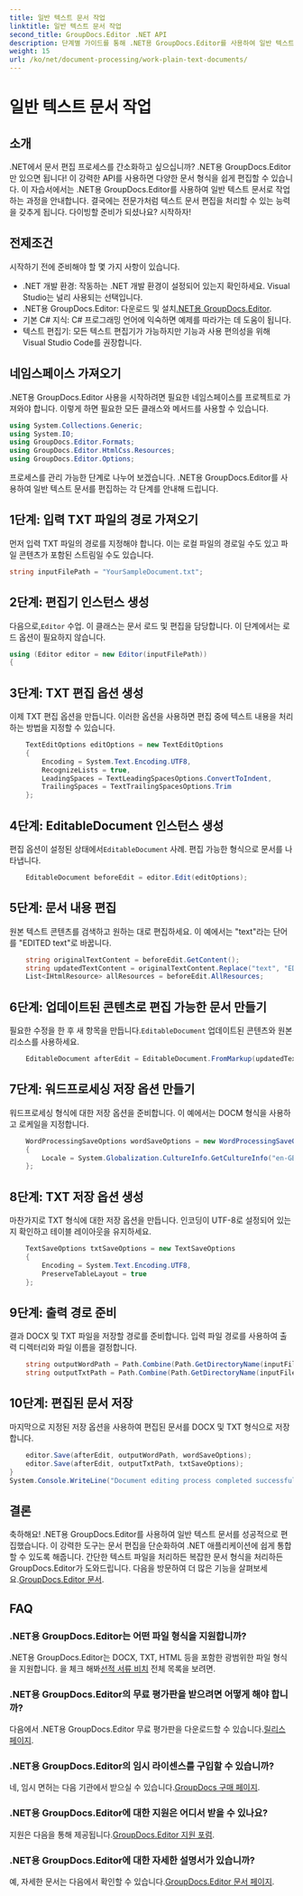 ```yaml
---
title: 일반 텍스트 문서 작업
linktitle: 일반 텍스트 문서 작업
second_title: GroupDocs.Editor .NET API
description: 단계별 가이드를 통해 .NET용 GroupDocs.Editor를 사용하여 일반 텍스트 문서를 편집하는 방법을 알아보세요. .NET 문서 편집 프로세스를 단순화하세요.
weight: 15
url: /ko/net/document-processing/work-plain-text-documents/
---
```


# 일반 텍스트 문서 작업

## 소개
.NET에서 문서 편집 프로세스를 간소화하고 싶으십니까? .NET용 GroupDocs.Editor만 있으면 됩니다! 이 강력한 API를 사용하면 다양한 문서 형식을 쉽게 편집할 수 있습니다. 이 자습서에서는 .NET용 GroupDocs.Editor를 사용하여 일반 텍스트 문서로 작업하는 과정을 안내합니다. 결국에는 전문가처럼 텍스트 문서 편집을 처리할 수 있는 능력을 갖추게 됩니다. 다이빙할 준비가 되셨나요? 시작하자!
## 전제조건
시작하기 전에 준비해야 할 몇 가지 사항이 있습니다.
- .NET 개발 환경: 작동하는 .NET 개발 환경이 설정되어 있는지 확인하세요. Visual Studio는 널리 사용되는 선택입니다.
-  .NET용 GroupDocs.Editor: 다운로드 및 설치[.NET용 GroupDocs.Editor](https://releases.groupdocs.com/editor/net/).
- 기본 C# 지식: C# 프로그래밍 언어에 익숙하면 예제를 따라가는 데 도움이 됩니다.
- 텍스트 편집기: 모든 텍스트 편집기가 가능하지만 기능과 사용 편의성을 위해 Visual Studio Code를 권장합니다.
## 네임스페이스 가져오기
.NET용 GroupDocs.Editor 사용을 시작하려면 필요한 네임스페이스를 프로젝트로 가져와야 합니다. 이렇게 하면 필요한 모든 클래스와 메서드를 사용할 수 있습니다.
```csharp
using System.Collections.Generic;
using System.IO;
using GroupDocs.Editor.Formats;
using GroupDocs.Editor.HtmlCss.Resources;
using GroupDocs.Editor.Options;
```
프로세스를 관리 가능한 단계로 나누어 보겠습니다. .NET용 GroupDocs.Editor를 사용하여 일반 텍스트 문서를 편집하는 각 단계를 안내해 드립니다.
## 1단계: 입력 TXT 파일의 경로 가져오기
먼저 입력 TXT 파일의 경로를 지정해야 합니다. 이는 로컬 파일의 경로일 수도 있고 파일 콘텐츠가 포함된 스트림일 수도 있습니다.
```csharp
string inputFilePath = "YourSampleDocument.txt";
```
## 2단계: 편집기 인스턴스 생성
 다음으로,`Editor` 수업. 이 클래스는 문서 로드 및 편집을 담당합니다. 이 단계에서는 로드 옵션이 필요하지 않습니다.
```csharp
using (Editor editor = new Editor(inputFilePath))
{
```
## 3단계: TXT 편집 옵션 생성
이제 TXT 편집 옵션을 만듭니다. 이러한 옵션을 사용하면 편집 중에 텍스트 내용을 처리하는 방법을 지정할 수 있습니다.
```csharp
    TextEditOptions editOptions = new TextEditOptions
    {
        Encoding = System.Text.Encoding.UTF8,
        RecognizeLists = true,
        LeadingSpaces = TextLeadingSpacesOptions.ConvertToIndent,
        TrailingSpaces = TextTrailingSpacesOptions.Trim
    };
```
## 4단계: EditableDocument 인스턴스 생성
 편집 옵션이 설정된 상태에서`EditableDocument` 사례. 편집 가능한 형식으로 문서를 나타냅니다.
```csharp
    EditableDocument beforeEdit = editor.Edit(editOptions);
```
## 5단계: 문서 내용 편집
원본 텍스트 콘텐츠를 검색하고 원하는 대로 편집하세요. 이 예에서는 "text"라는 단어를 "EDITED text"로 바꿉니다.
```csharp
    string originalTextContent = beforeEdit.GetContent();
    string updatedTextContent = originalTextContent.Replace("text", "EDITED text");
    List<IHtmlResource> allResources = beforeEdit.AllResources;
```
## 6단계: 업데이트된 콘텐츠로 편집 가능한 문서 만들기
 필요한 수정을 한 후 새 항목을 만듭니다.`EditableDocument` 업데이트된 콘텐츠와 원본 리소스를 사용하세요.
```csharp
    EditableDocument afterEdit = EditableDocument.FromMarkup(updatedTextContent, allResources);
```
## 7단계: 워드프로세싱 저장 옵션 만들기
워드프로세싱 형식에 대한 저장 옵션을 준비합니다. 이 예에서는 DOCM 형식을 사용하고 로케일을 지정합니다.
```csharp
    WordProcessingSaveOptions wordSaveOptions = new WordProcessingSaveOptions(WordProcessingFormats.Docm)
    {
        Locale = System.Globalization.CultureInfo.GetCultureInfo("en-GB")
    };
```
## 8단계: TXT 저장 옵션 생성
마찬가지로 TXT 형식에 대한 저장 옵션을 만듭니다. 인코딩이 UTF-8로 설정되어 있는지 확인하고 테이블 레이아웃을 유지하세요.
```csharp
    TextSaveOptions txtSaveOptions = new TextSaveOptions
    {
        Encoding = System.Text.Encoding.UTF8,
        PreserveTableLayout = true
    };
```
## 9단계: 출력 경로 준비
결과 DOCX 및 TXT 파일을 저장할 경로를 준비합니다. 입력 파일 경로를 사용하여 출력 디렉터리와 파일 이름을 결정합니다.
```csharp
    string outputWordPath = Path.Combine(Path.GetDirectoryName(inputFilePath), Path.GetFileNameWithoutExtension(inputFilePath) + ".docm");
    string outputTxtPath = Path.Combine(Path.GetDirectoryName(inputFilePath), Path.GetFileNameWithoutExtension(inputFilePath) + ".txt");
```
## 10단계: 편집된 문서 저장
마지막으로 지정된 저장 옵션을 사용하여 편집된 문서를 DOCX 및 TXT 형식으로 저장합니다.
```csharp
    editor.Save(afterEdit, outputWordPath, wordSaveOptions);
    editor.Save(afterEdit, outputTxtPath, txtSaveOptions);
}
System.Console.WriteLine("Document editing process completed successfully!");
```
## 결론
 축하해요! .NET용 GroupDocs.Editor를 사용하여 일반 텍스트 문서를 성공적으로 편집했습니다. 이 강력한 도구는 문서 편집을 단순화하여 .NET 애플리케이션에 쉽게 통합할 수 있도록 해줍니다. 간단한 텍스트 파일을 처리하든 복잡한 문서 형식을 처리하든 GroupDocs.Editor가 도와드립니다. 다음을 방문하여 더 많은 기능을 살펴보세요.[GroupDocs.Editor 문서](https://tutorials.groupdocs.com/editor/net/).
## FAQ
### .NET용 GroupDocs.Editor는 어떤 파일 형식을 지원합니까?
 .NET용 GroupDocs.Editor는 DOCX, TXT, HTML 등을 포함한 광범위한 파일 형식을 지원합니다. 을 체크 해봐[선적 서류 비치](https://tutorials.groupdocs.com/editor/net/) 전체 목록을 보려면.
### .NET용 GroupDocs.Editor의 무료 평가판을 받으려면 어떻게 해야 합니까?
 다음에서 .NET용 GroupDocs.Editor 무료 평가판을 다운로드할 수 있습니다.[릴리스 페이지](https://releases.groupdocs.com/).
### .NET용 GroupDocs.Editor의 임시 라이센스를 구입할 수 있습니까?
네, 임시 면허는 다음 기관에서 받으실 수 있습니다.[GroupDocs 구매 페이지](https://purchase.groupdocs.com/temporary-license/).
### .NET용 GroupDocs.Editor에 대한 지원은 어디서 받을 수 있나요?
 지원은 다음을 통해 제공됩니다.[GroupDocs.Editor 지원 포럼](https://forum.groupdocs.com/c/editor/20).
### .NET용 GroupDocs.Editor에 대한 자세한 설명서가 있습니까?
 예, 자세한 문서는 다음에서 확인할 수 있습니다.[GroupDocs.Editor 문서 페이지](https://tutorials.groupdocs.com/editor/net/).